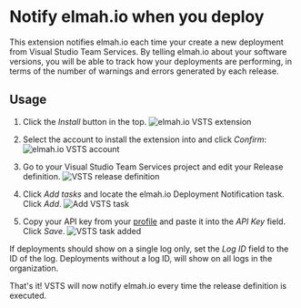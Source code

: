 # Notify elmah.io when you deploy

This extension notifies elmah.io each time your create a new deployment from Visual Studio Team Services. By telling elmah.io about your software versions, you will be able to track how your deployments are performing, in terms of the number of warnings and errors generated by each release.

## Usage

1. Click the _Install_ button in the top.
![elmah.io VSTS extension](images/vsts_extension.png)

2. Select the account to install the extension into and click _Confirm_:
![elmah.io VSTS account](images/vsts_select_account.png)

3. Go to your Visual Studio Team Services project and edit your Release definition.
![VSTS release definition](images/vsts_release_definition.png)

4. Click _Add tasks_ and locate the elmah.io Deployment Notification task. Click _Add_.
![Add VSTS task](images/vsts_add_task.png)

5. Copy your API key from your [profile](https://elmah.io/profile) and paste it into the _API Key_ field. Click _Save_.
![VSTS task added](images/vsts_task_added.png)

If deployments should show on a single log only, set the _Log ID_ field to the ID of the log. Deployments without a log ID, will show on all logs in the organization.

That's it! VSTS will now notify elmah.io every time the release definition is executed.